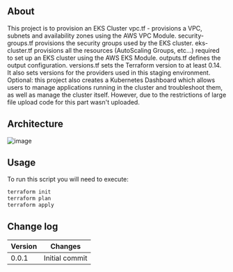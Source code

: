 ## About 
This project is to provision an EKS Cluster
vpc.tf - provisions a VPC, subnets and availability zones using the AWS VPC Module.
security-groups.tf provisions the security groups used by the EKS cluster.
eks-cluster.tf provisions all the resources (AutoScaling Groups, etc...) required to set up an EKS cluster using the AWS EKS Module.
outputs.tf defines the output configuration.
versions.tf sets the Terraform version to at least 0.14. It also sets versions for the providers used in this staging environment.
Optional: this project also creates a Kubernetes Dashboard which allows users to manage applications running in the cluster and troubleshoot them, as well as manage the cluster itself. However, due to the restrictions of large file upload code for this part wasn't uploaded.

## Architecture
![image](https://user-images.githubusercontent.com/67562825/172740470-55ce8a36-6fa3-49d1-bb78-3b171f186c41.png)

## Usage

To run this script you will need to execute:
```bash
terraform init
terraform plan
terraform apply
```

## Change log

|Version|Changes|
|---|---|
|0.0.1|Initial commit|
